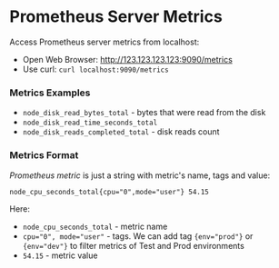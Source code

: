# Prometheus Server Metrics

Access Prometheus server metrics from localhost:

- Open Web Browser: http://123.123.123.123:9090/metrics
- Use curl: `curl localhost:9090/metrics`

### Metrics Examples

- `node_disk_read_bytes_total` - bytes that were read from the disk
- `node_disk_read_time_seconds_total`
- `node_disk_reads_completed_total` - disk reads count

### Metrics Format

*Prometheus metric* is just a string with metric's name, tags and value:

```
node_cpu_seconds_total{cpu="0",mode="user"} 54.15
```

Here:

- `node_cpu_seconds_total` - metric name
- `cpu="0", mode="user"` - tags. We can add tag `{env="prod"}` or `{env="dev"}` to filter metrics of Test and Prod environments
- `54.15` - metric value
